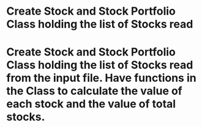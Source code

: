 # Create Stock and Stock Portfolio Class holding the list of Stocks read
# Create Stock and Stock Portfolio Class holding the list of Stocks read from the input file. Have functions in the Class to calculate the value of each stock and the value of total stocks.
